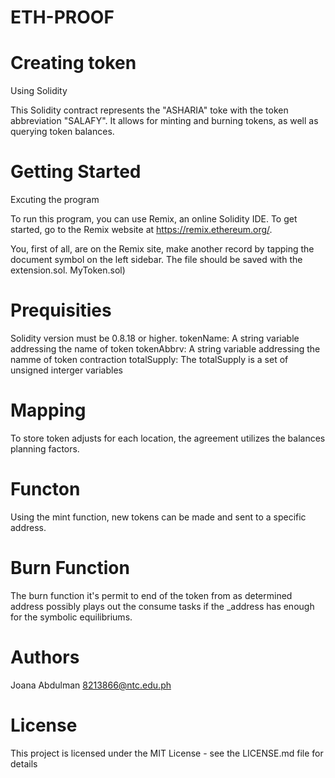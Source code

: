 # ETH-PROOF

# Creating  token

Using Solidity

This Solidity contract represents the "ASHARIA" toke with the token abbreviation "SALAFY".
It allows for minting and burning tokens, as well as querying token balances.

# Getting Started 

Excuting the program

To run this program, you can use Remix, an online Solidity IDE. To get started, 
go to the Remix website at https://remix.ethereum.org/.

You, first of all, are on the Remix site, make another record by tapping the document symbol on the left sidebar.
The file should be saved with the extension.sol. MyToken.sol)

# Prequisities
Solidity version must be 0.8.18 or higher.
tokenName: A string variable addressing the name of token
tokenAbbrv: A string variable addressing the namme of token contraction
totalSupply: The totalSupply is a set of unsigned interger variables

# Mapping
To store token adjusts for each location, the agreement utilizes the
balances planning factors.

# Functon 
Using the mint function, new tokens can be made and sent to a specific address.

# Burn Function
The burn  function it's permit to end of the token from as determined address
possibly plays out the consume tasks if the _address has enough for the symbolic 
equilibriums.

# Authors 
Joana Abdulman
8213866@ntc.edu.ph

# License 
This project is licensed under the MIT License - see the LICENSE.md file for details
